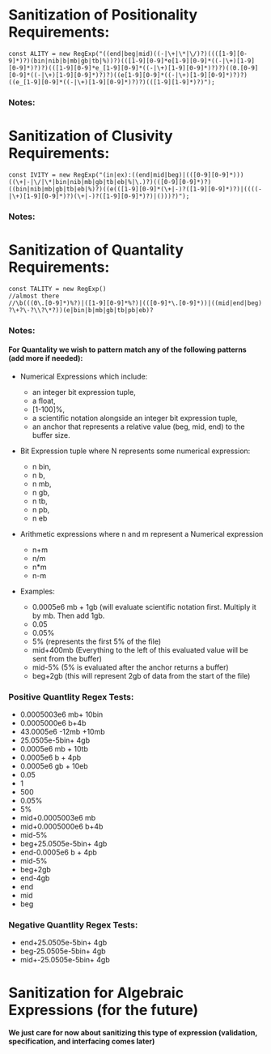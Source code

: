 # Sanitization of Positionality Requirements:
    
    const ALITY = new RegExp("((end|beg|mid)((-|\+|\*|\/)?)((([1-9][0-9]*)?)(bin|nib|b|mb|gb|tb|%))?)(([1-9][0-9]*e[1-9][0-9]*((-|\+)[1-9][0-9]*)?)?)(([1-9][0-9]*e_[1-9][0-9]*((-|\+)[1-9][0-9]*)?)?)((0.[0-9][0-9]*((-|\+)[1-9][0-9]*)?)?)((e[1-9][0-9]*((-|\+)[1-9][0-9]*)?)?)((e_[1-9][0-9]*((-|\+)[1-9][0-9]*)?)?)(([1-9][1-9]*)?)");
    
### Notes:

    
# Sanitization of Clusivity Requirements:
    
    const IVITY = new RegExp("(in|ex):((end|mid|beg)|(([0-9][0-9]*)))((\+|-|\/|\*|bin|nib|mb|gb|tb|eb|%|\.)?)(([0-9][0-9]*)?)((bin|nib|mb|gb|tb|eb|%)?)((e(([1-9][0-9]*(\+|-)?([1-9][0-9]*)?)|((((-|\+)[1-9][0-9]*)?)(\+|-)?([1-9][0-9]*)?)|()))?)");

### Notes:

# Sanitization of Quantality Requirements:
    
    const TALITY = new RegExp()
    //almost there
    //\b(((0\.[0-9]*)%?)|([1-9][0-9]*%?)|(([0-9]*\.[0-9]*))|((mid|end|beg) ?\+?\-?\\?\*?))(e|bin|b|mb|gb|tb|pb|eb)?

### Notes:
#### For Quantality we wish to pattern match any of the following patterns (add more if needed):
- Numerical Expressions which include:
    - an integer bit expression tuple, 
    - a float, 
    - [1-100]%, 
    - a scientific notation alongside an integer bit expression tuple, 
    - an anchor that represents a relative value (beg, mid, end) to the buffer size.

- Bit Expression tuple where N represents some numerical expression: 
    - n bin, 
    - n b, 
    - n mb, 
    - n gb, 
    - n tb, 
    - n pb, 
    - n eb

- Arithmetic expressions where n and m represent a Numerical expression
    - n+m 
    - n/m 
    - n*m 
    - n-m

- Examples:
    - 0.0005e6 mb + 1gb (will evaluate scientific notation first. Multiply it by mb. Then add 1gb.
    - 0.05
    - 0.05%
    - 5% (represents the first 5% of the file)
    - mid+400mb (Everything to the left of this evaluated value will be sent from the buffer)
    - mid-5% (5% is evaluated after the anchor returns a buffer)
    - beg+2gb (this will represent 2gb of data from the start of the file)

### Positive Quantlity Regex Tests:
- 0.0005003e6 mb+ 10bin 
- 0.0005000e6 b+4b 
- 43.0005e6 -12mb +10mb 
- 25.0505e-5bin+ 4gb 
- 0.0005e6 mb + 10tb 
- 0.0005e6 b + 4pb
- 0.0005e6 gb + 10eb 
- 0.05
- 1
- 500
- 0.05%
- 5%
- mid+0.0005003e6 mb
- mid+0.0005000e6 b+4b
- mid-5%
- beg+25.0505e-5bin+ 4gb
- end-0.0005e6 b + 4pb
- mid-5%
- beg+2gb
- end-4gb
- end
- mid
- beg

### Negative Quantlity Regex Tests:
- end+25.0505e-5bin+ 4gb
- beg-25.0505e-5bin+ 4gb
- mid+-25.0505e-5bin+ 4gb

# Sanitization for Algebraic Expressions (for the future)
#### We just care for now about sanitizing this type of expression (validation, specification, and interfacing comes later)
